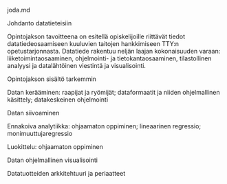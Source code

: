 joda.md

Johdanto datatieteisiin

Opintojakson tavoitteena on esitellä opiskelijoille riittävät tiedot datatiedeosaamiseen kuuluvien taitojen hankkimiseen TTY:n opetustarjonnasta. Datatiede rakentuu neljän laajan kokonaisuuden varaan: liiketoimintaosaaminen, ohjelmointi- ja tietokantaosaaminen, tilastollinen analyysi ja datalähtöinen viestintä ja visualisointi. 

Opintojakson sisältö tarkemmin

Datan kerääminen: raapijat ja ryömijät; dataformaatit ja niiden ohjelmallinen käsittely; datakeskeinen ohjelmointi

Datan siivoaminen

Ennakoiva analytiikka: ohjaamaton oppiminen; lineaarinen regressio; monimuuttujaregressio

Luokittelu: ohjaamaton oppiminen

Datan ohjelmallinen visualisointi

Datatuotteiden arkkitehtuuri ja periaatteet